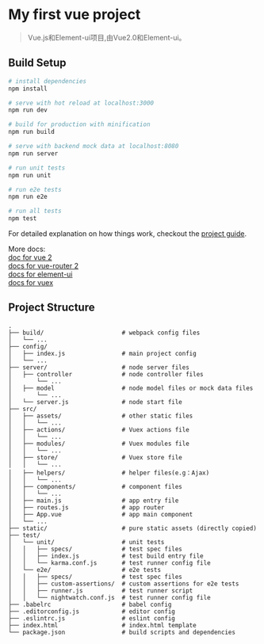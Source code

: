 # My first vue project

> Vue.js和Element-ui项目,由Vue2.0和Element-ui。

## Build Setup

``` bash
# install dependencies
npm install

# serve with hot reload at localhost:3000
npm run dev

# build for production with minification
npm run build

# serve with backend mock data at localhost:8080
npm run server

# run unit tests
npm run unit

# run e2e tests
npm run e2e

# run all tests
npm test
```

For detailed explanation on how things work, checkout the
[project guide](http://vuejs-templates.github.io/webpack/).   

More docs:  
[doc for vue 2](http://vuejs.org/guide/)  
[docs for vue-router 2](http://router.vuejs.org/en/index.html)  
[docs for element-ui](http://element.eleme.io)  
[docs for vuex](http://vuex.vuejs.org/en/index.html)

## Project Structure

```
.
├── build/                      # webpack config files
│   └── ...
├── config/                     
│   ├── index.js                # main project config
│   └── ...
├── server/                     # node server files
│   ├── controller              # node controller files
│       └── ...
│   ├── model                   # node model files or mock data files
│       └── ...   
│   └── server.js               # node start file
├── src/
│   ├── assets/                 # other static files
│   │   └── ...
│   ├── actions/                # Vuex actions file
│   │   └── ...
│   ├── modules/                # Vuex modules file
│   │   └── ...
│   ├── store/                  # Vuex store file
│   │   └── ...
│   ├── helpers/                # helper files(e.g：Ajax)
│   │   └── ...
│   ├── components/             # component files
│   │   └── ...
│   ├── main.js                 # app entry file
│   ├── routes.js               # app router
│   ├── App.vue                 # app main component
│   └── ...
├── static/                     # pure static assets (directly copied)
├── test/
│   └── unit/                   # unit tests
│   │   ├── specs/              # test spec files
│   │   ├── index.js            # test build entry file
│   │   └── karma.conf.js       # test runner config file
│   └── e2e/                    # e2e tests
│   │   ├── specs/              # test spec files
│   │   ├── custom-assertions/  # custom assertions for e2e tests
│   │   ├── runner.js           # test runner script
│   │   └── nightwatch.conf.js  # test runner config file
├── .babelrc                    # babel config
├── .editorconfig.js            # editor config
├── .eslintrc.js                # eslint config
├── index.html                  # index.html template
└── package.json                # build scripts and dependencies

```
